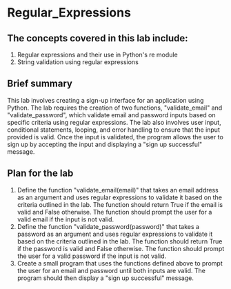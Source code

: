 # Regular_Expressions

## The concepts covered in this lab include:

1. Regular expressions and their use in Python's re module
2. String validation using regular expressions

## Brief summary
This lab involves creating a sign-up interface for an application using Python. The lab requires the creation of two functions, "validate_email" and "validate_password", which validate email and password inputs based on specific criteria using regular expressions. The lab also involves user input, conditional statements, looping, and error handling to ensure that the input provided is valid. Once the input is validated, the program allows the user to sign up by accepting the input and displaying a "sign up successful" message.

## Plan for the lab
1. Define the function "validate_email(email)" that takes an email address as an argument and uses regular expressions to validate it based on the criteria outlined in the lab. The function should return True if the email is valid and False otherwise. The function should prompt the user for a valid email if the input is not valid.
2. Define the function "validate_password(password)" that takes a password as an argument and uses regular expressions to validate it based on the criteria outlined in the lab. The function should return True if the password is valid and False otherwise. The function should prompt the user for a valid password if the input is not valid.
3. Create a small program that uses the functions defined above to prompt the user for an email and password until both inputs are valid. The program should then display a "sign up successful" message.
